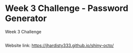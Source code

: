 # Week 3 Challenge - Password Generator

Week 3 Challenge


##
Website link:  https://jhardisty333.github.io/shiny-octo/

